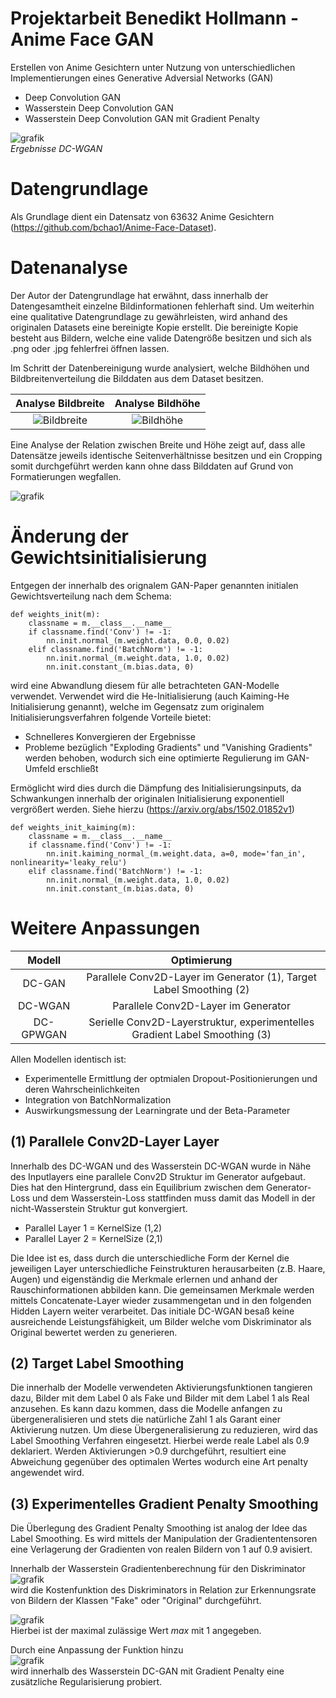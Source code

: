 # Projektarbeit Benedikt Hollmann - Anime Face GAN

Erstellen von Anime Gesichtern unter Nutzung von unterschiedlichen Implementierungen eines Generative Adversial Networks (GAN)

- Deep Convolution GAN
- Wasserstein Deep Convolution GAN
- Wasserstein Deep Convolution GAN mit Gradient Penalty

![grafik](https://user-images.githubusercontent.com/56730144/154854221-5a8fae5b-6ac3-4194-8df2-0ce08b9c3cb6.png)  
*Ergebnisse DC-WGAN*

# Datengrundlage

Als Grundlage dient ein Datensatz von 63632 Anime Gesichtern (https://github.com/bchao1/Anime-Face-Dataset).

# Datenanalyse

Der Autor der Datengrundlage hat erwähnt, dass innerhalb der Datengesamtheit einzelne Bildinformationen fehlerhaft sind. Um weiterhin eine qualitative Datengrundlage zu gewährleisten, wird anhand des originalen Datasets eine bereinigte Kopie erstellt. Die bereinigte Kopie besteht aus Bildern, welche eine valide Datengröße besitzen und sich als .png oder .jpg fehlerfrei öffnen lassen.

Im Schritt der Datenbereinigung wurde analysiert, welche Bildhöhen und Bildbreitenverteilung die Bilddaten aus dem Dataset besitzen. 


Analyse Bildbreite             |  Analyse Bildhöhe
:-------------------------:|:-------------------------:
![Bildbreite](https://user-images.githubusercontent.com/56730144/154847414-6cba4481-c48d-4722-8a47-1120ba3aaf1a.png) |  ![Bildhöhe](https://user-images.githubusercontent.com/56730144/154847423-bc7b2e9c-8445-42aa-b524-23a27628468e.png)
  
Eine Analyse der Relation zwischen Breite und Höhe zeigt auf, dass alle Datensätze jeweils identische Seitenverhältnisse besitzen und ein Cropping somit durchgeführt werden kann ohne dass Bilddaten auf Grund von Formatierungen wegfallen.

![grafik](https://user-images.githubusercontent.com/56730144/154847428-204debbc-bd9e-47e8-9f7b-72aee5b3642d.png)

# Änderung der Gewichtsinitialisierung

Entgegen der innerhalb des orignalem GAN-Paper genannten initialen Gewichtsverteilung nach dem Schema:
```
def weights_init(m):
    classname = m.__class__.__name__
    if classname.find('Conv') != -1:
        nn.init.normal_(m.weight.data, 0.0, 0.02)
    elif classname.find('BatchNorm') != -1:
        nn.init.normal_(m.weight.data, 1.0, 0.02)
        nn.init.constant_(m.bias.data, 0)
```

wird eine Abwandlung diesem für alle betrachteten GAN-Modelle verwendet. Verwendet wird die He-Initialisierung (auch Kaiming-He Initialisierung genannt), welche im Gegensatz zum originalem Initialisierungsverfahren folgende Vorteile bietet:

- Schnelleres Konvergieren der Ergebnisse
- Probleme bezüglich "Exploding Gradients" und "Vanishing Gradients" werden behoben, wodurch sich eine optimierte Regulierung im GAN-Umfeld erschließt

Ermöglicht wird dies durch die Dämpfung des Initialisierungsinputs, da Schwankungen innerhalb der originalen Initialisierung exponentiell vergrößert werden.
Siehe hierzu (https://arxiv.org/abs/1502.01852v1)

```
def weights_init_kaiming(m):
    classname = m.__class__.__name__
    if classname.find('Conv') != -1:
        nn.init.kaiming_normal_(m.weight.data, a=0, mode='fan_in', nonlinearity='leaky_relu') 
    elif classname.find('BatchNorm') != -1:
        nn.init.normal_(m.weight.data, 1.0, 0.02)
        nn.init.constant_(m.bias.data, 0)
```

# Weitere Anpassungen

Modell             |  Optimierung
:-------------------------:|:-------------------------:
DC-GAN |  Parallele Conv2D-Layer im Generator (1), Target Label Smoothing (2)
DC-WGAN |  Parallele Conv2D-Layer im Generator
DC-GPWGAN |  Serielle Conv2D-Layerstruktur, experimentelles Gradient Label Smoothing (3) 

Allen Modellen identisch ist:
- Experimentelle Ermittlung der optmialen Dropout-Positionierungen und deren Wahrscheinlichkeiten 
- Integration von BatchNormalization
- Auswirkungsmessung der Learningrate und der Beta-Parameter

## (1) Parallele Conv2D-Layer Layer
Innerhalb des DC-WGAN und des Wasserstein DC-WGAN wurde in Nähe des Inputlayers eine parallele Conv2D Struktur im Generator aufgebaut. Dies hat den Hintergrund, dass ein Equilibrium zwischen dem Generator-Loss und dem Wasserstein-Loss stattfinden muss damit das Modell in der nicht-Wasserstein Struktur gut konvergiert.

- Parallel Layer 1 = KernelSize (1,2)
- Parallel Layer 2 = KernelSize (2,1)

Die Idee ist es, dass durch die unterschiedliche Form der Kernel die jeweiligen Layer unterschiedliche Feinstrukturen herausarbeiten (z.B. Haare, Augen) und eigenständig die Merkmale erlernen und anhand der Rauschinformationen abbilden kann. Die gemeinsamen Merkmale werden mittels Concatenate-Layer wieder zusammengetan und in den folgenden Hidden Layern weiter verarbeitet. Das initiale DC-WGAN besaß keine ausreichende Leistungsfähigkeit, um Bilder welche vom Diskriminator als Original bewertet werden zu generieren.   

## (2) Target Label Smoothing
Die innerhalb der Modelle verwendeten Aktivierungsfunktionen tangieren dazu, Bilder mit dem Label 0 als Fake und Bilder mit dem Label 1 als Real anzusehen. Es kann dazu kommen, dass die Modelle anfangen zu übergeneralisieren und stets die natürliche Zahl 1 als Garant einer Aktivierung nutzen. Um diese Übergeneralisierung zu reduzieren, wird das Label Smoothing Verfahren eingesetzt. Hierbei werde reale Label als 0.9 deklariert. Werden Aktivierungen >0.9 durchgeführt, resultiert eine Abweichung gegenüber des optimalen Wertes wodurch eine Art penalty angewendet wird.

## (3) Experimentelles Gradient Penalty Smoothing
Die Überlegung des Gradient Penalty Smoothing ist analog der Idee das Label Smoothing. Es wird mittels der Manipulation der Gradiententensoren eine Verlagerung der Gradienten von realen Bildern von 1 auf 0.9 avisiert.

Innerhalb der Wasserstein Gradientenberechnung für den Diskriminator
![grafik](https://user-images.githubusercontent.com/56730144/154849031-9e512a33-7048-408a-b9db-0d6887f74d02.png)  
wird die Kostenfunktion des Diskriminators in Relation zur Erkennungsrate von Bildern der Klassen "Fake" oder "Original" durchgeführt.

![grafik](https://user-images.githubusercontent.com/56730144/154849318-03c24177-42b6-4396-a016-35edcb6cfdd8.png)  
Hierbei ist der maximal zulässige Wert *max* mit 1 angegeben.

Durch eine Anpassung der Funktion hinzu  
![grafik](https://user-images.githubusercontent.com/56730144/154849636-c0f251e4-d61d-4081-998f-da072825a381.png)  
wird innerhalb des Wasserstein DC-GAN mit Gradient Penalty eine zusätzliche Regularisierung probiert.

